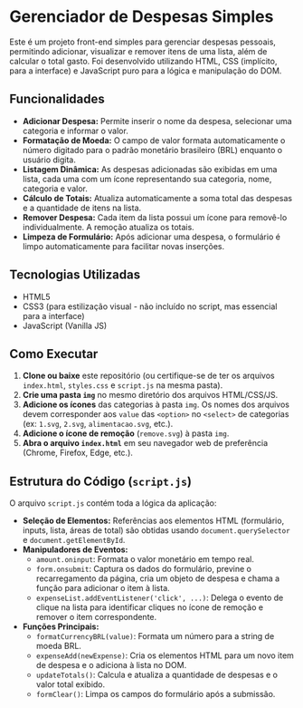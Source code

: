 # Gerenciador de Despesas Simples

Este é um projeto front-end simples para gerenciar despesas pessoais, permitindo adicionar, visualizar e remover itens de uma lista, além de calcular o total gasto. Foi desenvolvido utilizando HTML, CSS (implícito, para a interface) e JavaScript puro para a lógica e manipulação do DOM.

## Funcionalidades

*   **Adicionar Despesa:** Permite inserir o nome da despesa, selecionar uma categoria e informar o valor.
*   **Formatação de Moeda:** O campo de valor formata automaticamente o número digitado para o padrão monetário brasileiro (BRL) enquanto o usuário digita.
*   **Listagem Dinâmica:** As despesas adicionadas são exibidas em uma lista, cada uma com um ícone representando sua categoria, nome, categoria e valor.
*   **Cálculo de Totais:** Atualiza automaticamente a soma total das despesas e a quantidade de itens na lista.
*   **Remover Despesa:** Cada item da lista possui um ícone para removê-lo individualmente. A remoção atualiza os totais.
*   **Limpeza de Formulário:** Após adicionar uma despesa, o formulário é limpo automaticamente para facilitar novas inserções.

## Tecnologias Utilizadas

*   HTML5
*   CSS3 (para estilização visual - não incluído no script, mas essencial para a interface)
*   JavaScript (Vanilla JS)

## Como Executar

1.  **Clone ou baixe** este repositório (ou certifique-se de ter os arquivos `index.html`, `styles.css` e `script.js` na mesma pasta).
2.  **Crie uma pasta `img`** no mesmo diretório dos arquivos HTML/CSS/JS.
3.  **Adicione os ícones** das categorias à pasta `img`. Os nomes dos arquivos devem corresponder aos `value` das `<option>` no `<select>` de categorias (ex: `1.svg`, `2.svg`, `alimentacao.svg`, etc.).
4.  **Adicione o ícone de remoção** (`remove.svg`) à pasta `img`.
5.  **Abra o arquivo `index.html`** em seu navegador web de preferência (Chrome, Firefox, Edge, etc.).

## Estrutura do Código (`script.js`)

O arquivo `script.js` contém toda a lógica da aplicação:

*   **Seleção de Elementos:** Referências aos elementos HTML (formulário, inputs, lista, áreas de total) são obtidas usando `document.querySelector` e `document.getElementById`.
*   **Manipuladores de Eventos:**
    *   `amount.oninput`: Formata o valor monetário em tempo real.
    *   `form.onsubmit`: Captura os dados do formulário, previne o recarregamento da página, cria um objeto de despesa e chama a função para adicionar o item à lista.
    *   `expenseList.addEventListener('click', ...)`: Delega o evento de clique na lista para identificar cliques no ícone de remoção e remover o item correspondente.
*   **Funções Principais:**
    *   `formatCurrencyBRL(value)`: Formata um número para a string de moeda BRL.
    *   `expenseAdd(newExpense)`: Cria os elementos HTML para um novo item de despesa e o adiciona à lista no DOM.
    *   `updateTotals()`: Calcula e atualiza a quantidade de despesas e o valor total exibido.
    *   `formClear()`: Limpa os campos do formulário após a submissão.

